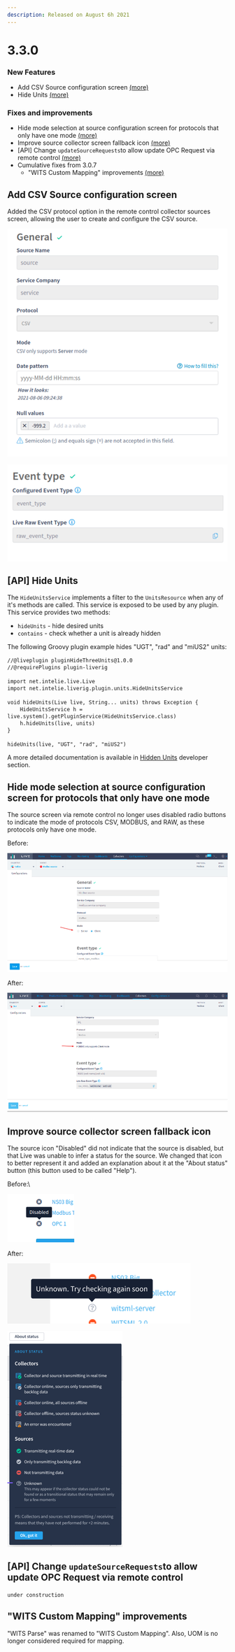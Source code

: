 ```yaml
---
description: Released on August 6h 2021
---
```


# 3.3.0

### New Features

* Add CSV Source configuration screen [(more)](3.3.0.md#add-csv-source-configuration-screen)
* Hide Units [(more)](3.3.0.md#api-hide-units)

### Fixes and improvements

* Hide mode selection at source configuration screen for protocols that only have one mode [(more)](3.3.0.md#hide-mode-selection-at-source-configuration-screen-for-protocols-that-only-have-one-mode)
* Improve source collector screen fallback icon [(more)](3.3.0.md#improve-source-collector-screen-fallback-icon)
* \[API] Change `updateSourceRequests`to allow update OPC Request via remote control [(more)](3.3.0.md#api-change-updatesourcerequeststo-allow-update-opc-request-via-remote-control)
* Cumulative fixes from 3.0.7
  * "WITS Custom Mapping" improvements [(more)](3.3.0.md#wits-custom-mapping-improvements)

## Add CSV Source configuration screen

Added the CSV protocol option in the remote control collector sources screen, allowing the user to create and configure the CSV source.

![CSV Source configuration screen - "General" section](<../../.gitbook/assets/image (143).png>)

![CSV Source configuration screen - "Event type" section](<../../.gitbook/assets/image (466).png>)

## \[API] Hide Units

The `HideUnitsService` implements a filter to the `UnitsResource` when any of it's methods are called. This service is exposed to be used by any plugin. This service provides two methods:

* `hideUnits` - hide desired units
* `contains` - check whether a unit is already hidden

The following Groovy plugin example hides "UGT", "rad" and "miUS2" units:

```
//@liveplugin pluginHideThreeUnits@1.0.0
//@requirePlugins plugin-liverig

import net.intelie.live.Live
import net.intelie.liverig.plugin.units.HideUnitsService

void hideUnits(Live live, String... units) throws Exception {
    HideUnitsService h = live.system().getPluginService(HideUnitsService.class)
    h.hideUnits(live, units)
}

hideUnits(live, "UGT", "rad", "miUS2")
```

A more detailed documentation is available in [Hidden Units](../../developer/hidden-units.md) developer section.

## Hide mode selection at source configuration screen for protocols that only have one mode

The source screen via remote control no longer uses disabled radio buttons to indicate the mode of protocols CSV, MODBUS, and RAW, as these protocols only have one mode.&#x20;

Before:

![](<../../.gitbook/assets/image (439).png>)

After:

![](<../../.gitbook/assets/image (397).png>)

##

## Improve source collector screen fallback icon

The source icon "Disabled" did not indicate that the source is disabled, but that Live was unable to infer a status for the source. We changed that icon to better represent it and added an explanation about it at the "About status" button (this button used to be called "Help").

Before:\


![](<../../.gitbook/assets/image (112).png>)



After:

![New fallback icon and a more descriptive tooltip](<../../.gitbook/assets/image (206).png>)

![](<../../.gitbook/assets/image (264).png>)

## \[API] Change `updateSourceRequests`to allow update OPC Request via remote control

`under construction`

## "WITS Custom Mapping" improvements

"WITS Parse" was renamed to "WITS Custom Mapping". Also, UOM is no longer considered required for mapping.

##
